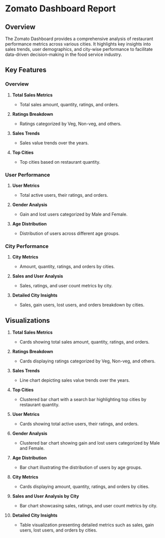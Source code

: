 # Zomato Dashboard Report

## Overview

The Zomato Dashboard provides a comprehensive analysis of restaurant performance metrics across various cities. It highlights key insights into sales trends, user demographics, and city-wise performance to facilitate data-driven decision-making in the food service industry.

## Key Features

### Overview
1. **Total Sales Metrics**
   - Total sales amount, quantity, ratings, and orders.

2. **Ratings Breakdown**
   - Ratings categorized by Veg, Non-veg, and others.

3. **Sales Trends**
   - Sales value trends over the years.

4. **Top Cities**
   - Top cities based on restaurant quantity.

### User Performance
1. **User Metrics**
   - Total active users, their ratings, and orders.

2. **Gender Analysis**
   - Gain and lost users categorized by Male and Female.

3. **Age Distribution**
   - Distribution of users across different age groups.

### City Performance
1. **City Metrics**
   - Amount, quantity, ratings, and orders by cities.

2. **Sales and User Analysis**
   - Sales, ratings, and user count metrics by city.

3. **Detailed City Insights**
   - Sales, gain users, lost users, and orders breakdown by cities.

## Visualizations

1. **Total Sales Metrics**
   - Cards showing total sales amount, quantity, ratings, and orders.

2. **Ratings Breakdown**
   - Cards displaying ratings categorized by Veg, Non-veg, and others.

3. **Sales Trends**
   - Line chart depicting sales value trends over the years.

4. **Top Cities**
   - Clustered bar chart with a search bar highlighting top cities by restaurant quantity.

5. **User Metrics**
   - Cards showing total active users, their ratings, and orders.

6. **Gender Analysis**
   - Clustered bar chart showing gain and lost users categorized by Male and Female.

7. **Age Distribution**
   - Bar chart illustrating the distribution of users by age groups.

8. **City Metrics**
   - Cards displaying amount, quantity, ratings, and orders by cities.

9. **Sales and User Analysis by City**
   - Bar chart showcasing sales, ratings, and user count metrics by city.

10. **Detailed City Insights**
    - Table visualization presenting detailed metrics such as sales, gain users, lost users, and orders by cities.

